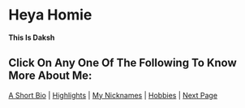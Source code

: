 # Heya Homie 
**This Is Daksh** 

## Click On Any One Of The Following To Know More About Me:

[A Short Bio](https://luck-exxtreme.github.io/short_bio/) | [Highlights](https://luck-exxtreme.github.io/highlights) | [My Nicknames](https://luck-exxtreme.github.io/nicks) | [Hobbies](https://luck-exxtreme.github.io/hobbies) | [Next Page](https://luck-exxtreme.github.io/short_bio/)
